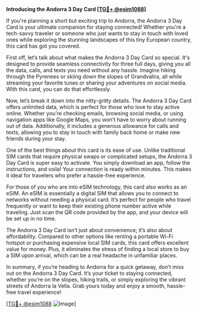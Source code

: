 **Introducing the Andorra 3 Day Card [[TG💪+ @esim1088](https://t.me/s/esim1088)]**

If you're planning a short but exciting trip to Andorra, the Andorra 3 Day Card is your ultimate companion for staying connected! Whether you're a tech-savvy traveler or someone who just wants to stay in touch with loved ones while exploring the stunning landscapes of this tiny European country, this card has got you covered.

First off, let’s talk about what makes the Andorra 3 Day Card so special. It's designed to provide seamless connectivity for three full days, giving you all the data, calls, and texts you need without any hassle. Imagine hiking through the Pyrenees or skiing down the slopes of Grandvalira, all while streaming your favorite tunes or sharing your adventures on social media. With this card, you can do that effortlessly.

Now, let’s break it down into the nitty-gritty details. The Andorra 3 Day Card offers unlimited data, which is perfect for those who love to stay active online. Whether you're checking emails, browsing social media, or using navigation apps like Google Maps, you won’t have to worry about running out of data. Additionally, it includes a generous allowance for calls and texts, allowing you to stay in touch with family back home or make new friends during your stay.

One of the best things about this card is its ease of use. Unlike traditional SIM cards that require physical swaps or complicated setups, the Andorra 3 Day Card is super easy to activate. You simply download an app, follow the instructions, and voila! Your connection is ready within minutes. This makes it ideal for travelers who prefer a hassle-free experience.

For those of you who are into eSIM technology, this card also works as an eSIM. An eSIM is essentially a digital SIM that allows you to connect to networks without needing a physical card. It’s perfect for people who travel frequently or want to keep their existing phone number active while traveling. Just scan the QR code provided by the app, and your device will be set up in no time.

The Andorra 3 Day Card isn’t just about convenience; it’s also about affordability. Compared to other options like renting a portable Wi-Fi hotspot or purchasing expensive local SIM cards, this card offers excellent value for money. Plus, it eliminates the stress of finding a local store to buy a SIM upon arrival, which can be a real headache in unfamiliar places.

In summary, if you’re heading to Andorra for a quick getaway, don’t miss out on the Andorra 3 Day Card. It’s your ticket to staying connected, whether you’re on the slopes, hiking trails, or simply exploring the vibrant streets of Andorra la Vella. Grab yours today and enjoy a smooth, hassle-free travel experience!

[[TG💪+ @esim1088](https://t.me/s/esim1088) ![Image](https://i.postimg.cc/Y0z9fWf4/image.png)]
